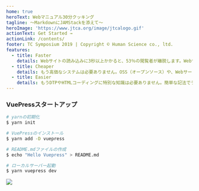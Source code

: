 ```yaml
---
home: true
heroText: Webマニュアル30分クッキング
tagline: 〜MarkdownにJAMStackを添えて〜
heroImage: 'https://www.jtca.org/image/jtcalogo.gif'
actionText: Get Started →
actionLink: /contents/
footer: TC Symposium 2019 | Copyright © Human Science co., ltd.
features:
  - title: Faster
    details: Webサイトの読み込みに3秒以上かかると、53％の閲覧者が離脱します。Webサイトのパフォーマンスはコンテンツの品質以上に大事な要素です。またここでいう「早さ」とはWebサイト構築にかかるリードタイムの短さも含みます。
  - title: Cheaper
    details: もう高価なシステムは必要ありません。OSS（オープンソース）や、Webサービスの無料枠をうまく使うことで限りなく「安く」Webマニュアルを構築できます。特定の機能に特化したマイクロサービスを組み合わせて使うことで、モダンな技術のヨイトコドリができるのです。
  - title: Easier
    details: もうDTPやHTMLコーディングに特別な知識は必要ありません。簡単な記法でライティングし、Gitにデータをプッシュすれば、自動でレンダリング済みのHTMLと組版済みのPDFが出力され、なんとデプロイまで自動化することができるのです。
---
```


### VuePressスタートアップ
```bash
# yarnの初期化
$ yarn init

# VuePressのインストール
$ yarn add -D vuepress

# README.mdファイルの作成
$ echo "Hello Vuepress" > README.md

# ローカルサーバー起動
$ yarn vuepress dev
```

![](https://cdn.canner.io/images/home/flow.gif)

